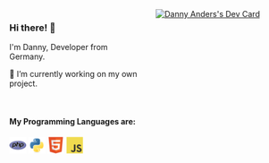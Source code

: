 <div style="display: flex;">
  <div style="flex: 1; margin-right: 20px;">
    <h3>Hi there! 👋</h3>
    <p>I'm Danny, Developer from Germany.</p>
    <p>🔭 I’m currently working on my own project.</p>
    <br>
    <h4>My Programming Languages are:</h4>
    <p>
      <img src="https://raw.githubusercontent.com/devicons/devicon/master/icons/php/php-original.svg" alt="PHP" width="30" />
      <img src="https://raw.githubusercontent.com/devicons/devicon/master/icons/python/python-original.svg" alt="Python" width="30" />
      <img src="https://raw.githubusercontent.com/devicons/devicon/master/icons/html5/html5-original.svg" alt="HTML" width="30" />
      <img src="https://raw.githubusercontent.com/devicons/devicon/master/icons/javascript/javascript-original.svg" alt="JavaScript" width="30" />
    </p>
  </div>
  <div style="flex: 1;">
    <a href="https://app.daily.dev/danny_mtb"><img src="https://github.com/danny_mtb/danny_mtb/blob/master/devcard.svg" width="400" alt="Danny Anders's Dev Card"/></a>
  </div>
</div>
